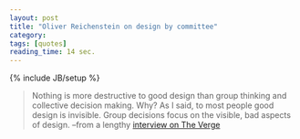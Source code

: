 ```yaml
---
layout: post
title: "Oliver Reichenstein on design by committee"
category: 
tags: [quotes]
reading_time: 14 sec.
---
```

{% include JB/setup %}

> Nothing is more destructive to good design than group thinking and collective decision making. Why? As I said, to most people good design is invisible. Group decisions focus on the visible, bad aspects of design.
–from a lengthy [interview on The Verge](http://www.theverge.com/2012/7/24/3177332/ia-oliver-reichenstein-writer-interview-good-design-is-invisible)